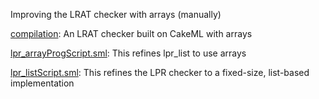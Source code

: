 Improving the LRAT checker with arrays (manually)

[compilation](compilation):
An LRAT checker built on CakeML with arrays

[lpr_arrayProgScript.sml](lpr_arrayProgScript.sml):
This refines lpr_list to use arrays

[lpr_listScript.sml](lpr_listScript.sml):
This refines the LPR checker to a fixed-size, list-based implementation

